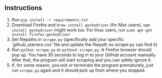 ## Instructions

1. Run `pip install -r requirements.txt`
2. Download Firefox and `brew install geckodriver` (for Mac users), `npm install geckodriver` might work too. For linux users, run `sudo apt-get install firefox-geckodriver`
3. Set filepaths in `scrape.py` (specifically add your specific 'github_starrers.csv' file and update the filepath so scrape.py can find it)
4. Run `python scrape.py` or  `python3 scrape.py`. A Firefox browser should pop up. You have 30 seconds to log in to your GitHub account manually. After that, the program will start scraping and you can safely ignore it.
5. If, for some reason, you exit or terminate the program prematurely, just run `scrape.py` again and it should pick up from where you stopped.
